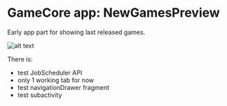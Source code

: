 
# GameCore app: NewGamesPreview

Early app part for showing last released games.

![alt text](https://s-media-cache-ak0.pinimg.com/236x/c5/43/27/c54327989668ae9a8ddbcd5138f54ab4.jpg "Magic sword!")

There is:
* test JobScheduler API
* only 1 working tab for now
* test navigationDrawer fragment
* test subactivity
